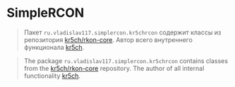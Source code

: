 # SimpleRCON

> Пакет `ru.vladislav117.simplercon.kr5chrcon` содержит классы из репозитория [kr5ch/rkon-core](https://github.com/kr5ch/rkon-core). Автор всего внутреннего функционала [kr5ch](https://github.com/kr5ch).

> The package `ru.vladislav117.simplercon.kr5chrcon` contains classes from the [kr5ch/rkon-core](https://github.com/kr5ch/rkon-core) repository. The author of all internal functionality [kr5ch](https://github.com/kr5ch).
